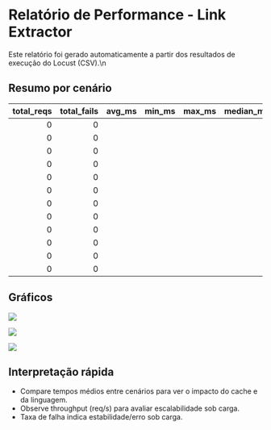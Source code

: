 # Relatório de Performance - Link Extractor

Este relatório foi gerado automaticamente a partir dos resultados de execução do Locust (CSV).\n
## Resumo por cenário

|   total_reqs |   total_fails | avg_ms   | min_ms   | max_ms   | median_ms   | reqs_per_sec   | scenario            |   failure_rate |
|-------------:|--------------:|:---------|:---------|:---------|:------------|:---------------|:--------------------|---------------:|
|            0 |             0 |          |          |          |             |                | python_cache_10vu   |              0 |
|            0 |             0 |          |          |          |             |                | python_cache_1vu    |              0 |
|            0 |             0 |          |          |          |             |                | python_cache_50vu   |              0 |
|            0 |             0 |          |          |          |             |                | python_nocache_10vu |              0 |
|            0 |             0 |          |          |          |             |                | python_nocache_1vu  |              0 |
|            0 |             0 |          |          |          |             |                | python_nocache_50vu |              0 |
|            0 |             0 |          |          |          |             |                | ruby_cache_10vu     |              0 |
|            0 |             0 |          |          |          |             |                | ruby_cache_1vu      |              0 |
|            0 |             0 |          |          |          |             |                | ruby_cache_50vu     |              0 |
|            0 |             0 |          |          |          |             |                | ruby_nocache_10vu   |              0 |
|            0 |             0 |          |          |          |             |                | ruby_nocache_1vu    |              0 |
|            0 |             0 |          |          |          |             |                | ruby_nocache_50vu   |              0 |

## Gráficos

![](plots\avg_response_time.png)

![](plots\throughput.png)

![](plots\failure_rate.png)


## Interpretação rápida

- Compare tempos médios entre cenários para ver o impacto do cache e da linguagem.
- Observe throughput (req/s) para avaliar escalabilidade sob carga.
- Taxa de falha indica estabilidade/erro sob carga.
